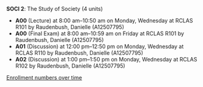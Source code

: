 **SOCI 2**: The Study of Society (4 units)

- **A00** (Lecture) at 8:00 am–10:50 am on Monday, Wednesday at RCLAS R101 by Raudenbush, Danielle (A12507795)
- **A00** (Final Exam) at 8:00 am–10:59 am on Friday at RCLAS R101 by Raudenbush, Danielle (A12507795)
- **A01** (Discussion) at 12:00 pm–12:50 pm on Monday, Wednesday at RCLAS R110 by Raudenbush, Danielle (A12507795)
- **A02** (Discussion) at 1:00 pm–1:50 pm on Monday, Wednesday at RCLAS R102 by Raudenbush, Danielle (A12507795)

[Enrollment numbers over time](./SOCI2.tsv)
